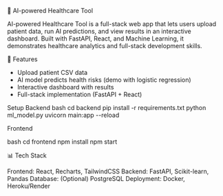 🏥 AI-powered Healthcare Tool

AI-powered Healthcare Tool is a full-stack web app that lets users upload patient data, run AI predictions, and view results in an interactive dashboard. Built with FastAPI, React, and Machine Learning, it demonstrates healthcare analytics and full-stack development skills.

🚀 Features
- Upload patient CSV data  
- AI model predicts health risks (demo with logistic regression)  
- Interactive dashboard with results  
- Full-stack implementation (FastAPI + React)  

Setup
Backend
bash
cd backend
pip install -r requirements.txt
python ml_model.py
uvicorn main:app --reload


Frontend

bash
cd frontend
npm install
npm start


📊 Tech Stack

Frontend: React, Recharts, TailwindCSS
Backend: FastAPI, Scikit-learn, Pandas
Database: (Optional) PostgreSQL
Deployment: Docker, Heroku/Render

